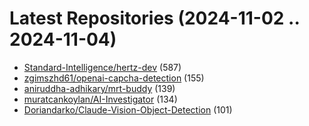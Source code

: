 # Latest Repositories (2024-11-02 .. 2024-11-04)

- [Standard-Intelligence/hertz-dev](https://github.com/Standard-Intelligence/hertz-dev) (587)
- [zgimszhd61/openai-capcha-detection](https://github.com/zgimszhd61/openai-capcha-detection) (155)
- [aniruddha-adhikary/mrt-buddy](https://github.com/aniruddha-adhikary/mrt-buddy) (139)
- [muratcankoylan/AI-Investigator](https://github.com/muratcankoylan/AI-Investigator) (134)
- [Doriandarko/Claude-Vision-Object-Detection](https://github.com/Doriandarko/Claude-Vision-Object-Detection) (101)
